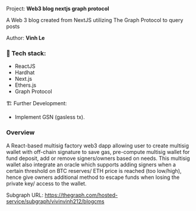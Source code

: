 Project: **Web3 blog nextjs graph protocol**

A Web 3 blog created from NextJS utilizing The Graph Protocol to query posts

Author: **Vinh Le**

### 🧩 Tech stack:
- ReactJS
- Hardhat 
- Next.js
- Ethers.js
- Graph Protocol

🏗️ Further Development:
- Implement GSN (gasless tx).

### Overview

A React-based multisig factory web3 dapp allowing user to create multisig wallet with off-chain signature to save gas, pre-compute multisig wallet for fund deposit, add or remove signers/owners based on needs. This multisig wallet also integrate an oracle which supports adding signers when a certain threshold on BTC reserves/ ETH price is reached (too low/high), hence give owners additional method to escape funds when losing the private key/ access to the wallet. 



Subgraph URL: https://thegraph.com/hosted-service/subgraph/vivinvinh212/blogcms
